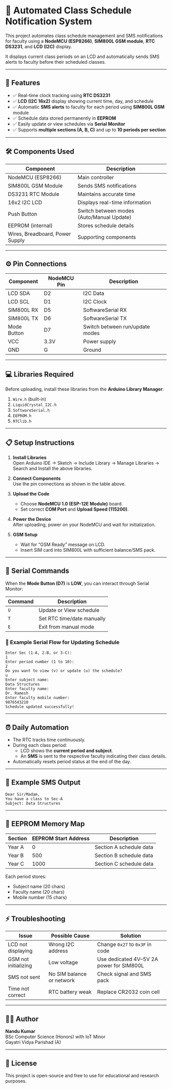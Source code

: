 # 📘 Automated Class Schedule Notification System

This project automates class schedule management and SMS notifications for faculty using a **NodeMCU (ESP8266)**, **SIM800L GSM module**, **RTC DS3231**, and **LCD (I2C)** display.  

It displays current class periods on an LCD and automatically sends SMS alerts to faculty before their scheduled classes.

---

## 🧠 Features

- ✅ Real-time clock tracking using **RTC DS3231**  
- ✅ **LCD (I2C 16x2)** display showing current time, day, and schedule  
- ✅ Automatic **SMS alerts** to faculty for each period using **SIM800L GSM** module  
- ✅ Schedule data stored permanently in **EEPROM**  
- ✅ Easily update or view schedules via **Serial Monitor**  
- ✅ Supports **multiple sections (A, B, C)** and up to **10 periods per section**

---

## 🛠️ Components Used

| Component | Description |
|------------|--------------|
| NodeMCU (ESP8266) | Main controller |
| SIM800L GSM Module | Sends SMS notifications |
| DS3231 RTC Module | Maintains accurate time |
| 16x2 I2C LCD | Displays real-time information |
| Push Button | Switch between modes (Auto/Manual Update) |
| EEPROM (internal) | Stores schedule details |
| Wires, Breadboard, Power Supply | Supporting components |

---

## ⚙️ Pin Connections

| Component | NodeMCU Pin | Description |
|------------|-------------|-------------|
| LCD SDA | D2 | I2C Data |
| LCD SCL | D1 | I2C Clock |
| SIM800L RX | D5 | SoftwareSerial RX |
| SIM800L TX | D6 | SoftwareSerial TX |
| Mode Button | D7 | Switch between run/update modes |
| VCC | 3.3V | Power supply |
| GND | G | Ground |

---

## 💻 Libraries Required

Before uploading, install these libraries from the **Arduino Library Manager**:

1. `Wire.h` (built-in)
2. `LiquidCrystal_I2C.h`
3. `SoftwareSerial.h`
4. `EEPROM.h`
5. `RTClib.h`

---

## 📋 Setup Instructions

1. **Install Libraries**  
   Open Arduino IDE → Sketch → Include Library → Manage Libraries → Search and Install the above libraries.

2. **Connect Components**  
   Use the pin connections as shown in the table above.

3. **Upload the Code**  
   - Choose **NodeMCU 1.0 (ESP-12E Module)** board.  
   - Set correct **COM Port** and **Upload Speed (115200)**.

4. **Power the Device**  
   After uploading, power on your NodeMCU and wait for initialization.

5. **GSM Setup**  
   - Wait for “GSM Ready” message on LCD.  
   - Insert SIM card into SIM800L with sufficient balance/SMS pack.

---

## 🔧 Serial Commands

When the **Mode Button (D7)** is **LOW**, you can interact through Serial Monitor:

| Command | Description |
|----------|--------------|
| `U` | Update or View schedule |
| `T` | Set RTC time/date manually |
| `E` | Exit from manual mode |

### 🧾 Example Serial Flow for Updating Schedule
```
Enter Sec (1-A, 2-B, or 3-C):
1
Enter period number (1 to 10):
2
Do you want to view (v) or update (u) the schedule?
u
Enter subject name:
Data Structures
Enter faculty name:
Dr. Ramesh
Enter faculty mobile number:
9876543210
Schedule updated successfully!
```

---

## ⏰ Daily Automation

- The RTC tracks time continuously.  
- During each class period:
  - LCD shows the **current period and subject**.
  - An **SMS** is sent to the respective faculty indicating their class details.
- Automatically resets period status at the end of the day.

---

## 📲 Example SMS Output

```
Dear Sir/Madam,
You have a class to Sec-A
Subject: Data Structures
```

---

## 🧩 EEPROM Memory Map

| Section | EEPROM Start Address | Description |
|----------|----------------------|--------------|
| Year A | 0 | Section A schedule data |
| Year B | 500 | Section B schedule data |
| Year C | 1000 | Section C schedule data |

Each period stores:
- Subject name (20 chars)
- Faculty name (20 chars)
- Mobile number (15 chars)

---

## ⚡ Troubleshooting

| Issue | Possible Cause | Solution |
|-------|----------------|-----------|
| LCD not displaying | Wrong I2C address | Change `0x27` to `0x3F` in code |
| GSM not initializing | Low voltage | Use dedicated 4V–5V 2A power for SIM800L |
| SMS not sent | No SIM balance or network | Check signal and SMS pack |
| Time not correct | RTC battery weak | Replace CR2032 coin cell |

---

## 🧑‍💻 Author

**Nandu Kumar**  
BSc Computer Science (Honors) with IoT Minor  
Gayatri Vidya Parishad (A)

---

## 📜 License

This project is open-source and free to use for educational and research purposes.
